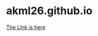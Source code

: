 # akml26.github.io
<html>
  <head>
    <title>
      Test</title>
   <body>
     <a href="Home.html">The LInk is here</a>
   </body>
  </head>
</html>
